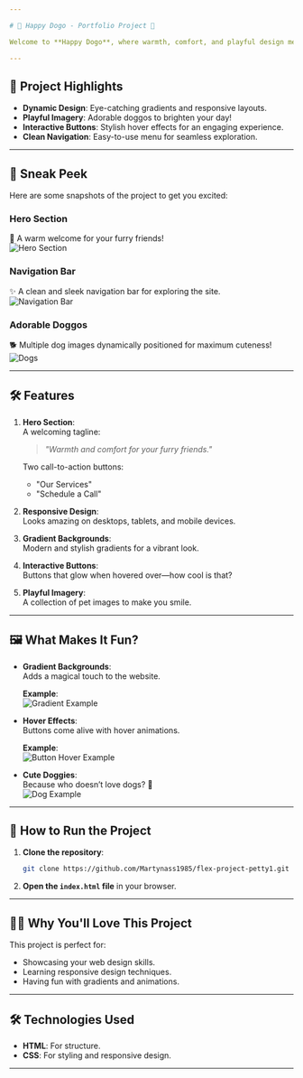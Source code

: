 ```yaml
---

# 🐾 Happy Dogo - Portfolio Project 🐾

Welcome to **Happy Dogo**, where warmth, comfort, and playful design meet for your furry friends! This project is your chance to explore modern web design while showcasing your love for pets.

---
```


## 🌟 Project Highlights

- **Dynamic Design**: Eye-catching gradients and responsive layouts.
- **Playful Imagery**: Adorable doggos to brighten your day!
- **Interactive Buttons**: Stylish hover effects for an engaging experience.
- **Clean Navigation**: Easy-to-use menu for seamless exploration.

---

## 🎨 Sneak Peek

Here are some snapshots of the project to get you excited:

### Hero Section
🐾 A warm welcome for your furry friends!  
![Hero Section]((https://github.com/Martynass1985/flex-project-petty1/raw/main/assets/hero-snapshot.png))

### Navigation Bar
✨ A clean and sleek navigation bar for exploring the site.  
![Navigation Bar](./assets/nav-snapshot.png)

### Adorable Doggos
🐕 Multiple dog images dynamically positioned for maximum cuteness!  
![Dogs](./assets/dogs-snapshot.png)

---

## 🛠️ Features

1. **Hero Section**:  
   A welcoming tagline:
   > *"Warmth and comfort for your furry friends."*

   Two call-to-action buttons:
   - "Our Services"
   - "Schedule a Call"

2. **Responsive Design**:  
   Looks amazing on desktops, tablets, and mobile devices.

3. **Gradient Backgrounds**:  
   Modern and stylish gradients for a vibrant look.

4. **Interactive Buttons**:  
   Buttons that glow when hovered over—how cool is that?

5. **Playful Imagery**:  
   A collection of pet images to make you smile.

---

## 🖼️ What Makes It Fun?

- **Gradient Backgrounds**:  
  Adds a magical touch to the website.
  
  **Example**:  
  ![Gradient Example](./assets/gradient-example.png)

- **Hover Effects**:  
  Buttons come alive with hover animations.
  
  **Example**:  
  ![Button Hover Example](./assets/button-hover-example.png)

- **Cute Doggies**:  
  Because who doesn’t love dogs? 🐶  
  ![Dog Example](./assets/dog-example.png)

---

## 🚀 How to Run the Project

1. **Clone the repository**:
   ```bash
   git clone https://github.com/Martynass1985/flex-project-petty1.git
   ```
2. **Open the `index.html` file** in your browser.

---

## 🐕‍🦺 Why You'll Love This Project

This project is perfect for:
- Showcasing your web design skills.
- Learning responsive design techniques.
- Having fun with gradients and animations.

---

## 🛠️ Technologies Used

- **HTML**: For structure.
- **CSS**: For styling and responsive design.

---
